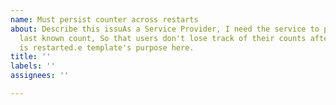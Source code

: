 ```yaml
---
name: Must persist counter across restarts
about: Describe this issuAs a Service Provider, I need the service to persist the
  last known count, So that users don't lose track of their counts after the service
  is restarted.e template's purpose here.
title: ''
labels: ''
assignees: ''

---
```



